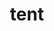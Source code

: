 ---
layout: travel&places
title: tent
emoji: tent
permalink: ⛺.html
image: assets/img/3moji/tent.png
---